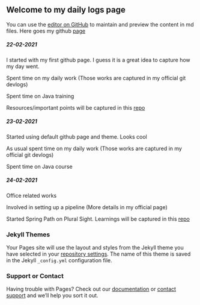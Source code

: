 ## Welcome to my daily logs page

You can use the [editor on GitHub](https://github.com/sreyasvm/sreyasvm.github.io/edit/main/README.md) to maintain and preview the content in md files. Here goes my github [page](https://sreyasvm.github.io/)


##### 22-02-2021

I started with my first github page. I guess it is a great idea to capture how my day went. 

Spent time on my daily work (Those works are captured in my official git devlogs)

Spent time on Java training

Resources/important points will be captured in this [repo](https://github.com/sreyasvm/java/tree/main/java_fundamentals)

##### 23-02-2021

Started using default github page and theme. Looks cool 

As usual spent time on my daily work (Those works are captured in my official git devlogs)

Spent time on Java course 

##### 24-02-2021

Office related works 

Involved in setting up a pipeline (More details in my official page)

Started Spring Path on Plural Sight. Learnings will be captured in this [repo](https://github.com/sreyasvm/spring/tree/main/spring-fundamentals)


### Jekyll Themes

Your Pages site will use the layout and styles from the Jekyll theme you have selected in your [repository settings](https://github.com/sreyasvm/sreyasvm.github.io/settings). The name of this theme is saved in the Jekyll `_config.yml` configuration file.

### Support or Contact

Having trouble with Pages? Check out our [documentation](https://docs.github.com/categories/github-pages-basics/) or [contact support](https://support.github.com/contact) and we’ll help you sort it out.
